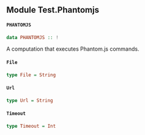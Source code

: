## Module Test.Phantomjs

#### `PHANTOMJS`

``` purescript
data PHANTOMJS :: !
```

A computation that executes Phantom.js commands.


#### `File`

``` purescript
type File = String
```

#### `Url`

``` purescript
type Url = String
```

#### `Timeout`

``` purescript
type Timeout = Int
```


